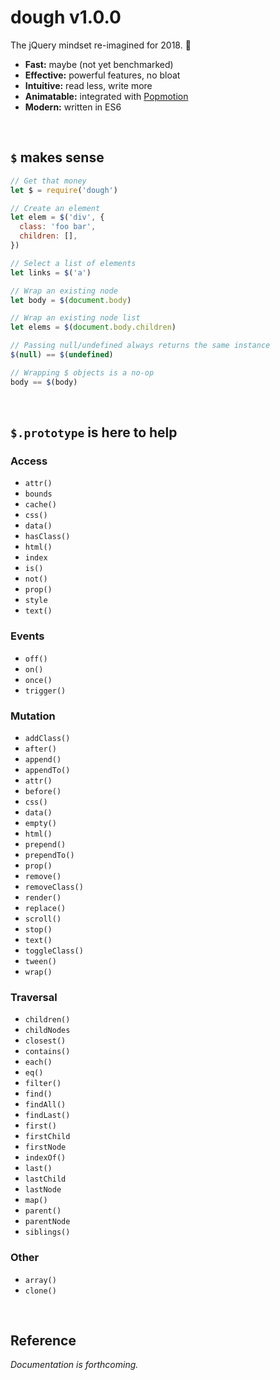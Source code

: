 # dough v1.0.0

The jQuery mindset re-imagined for 2018. 💸

- **Fast:** maybe (not yet benchmarked)
- **Effective:** powerful features, no bloat
- **Intuitive:** read less, write more
- **Animatable:** integrated with [Popmotion](https://github.com/popmotion/popmotion)
- **Modern:** written in ES6

&nbsp;

## `$` makes sense

```js
// Get that money
let $ = require('dough')

// Create an element
let elem = $('div', {
  class: 'foo bar',
  children: [],
})

// Select a list of elements
let links = $('a')

// Wrap an existing node
let body = $(document.body)

// Wrap an existing node list
let elems = $(document.body.children)

// Passing null/undefined always returns the same instance
$(null) == $(undefined)

// Wrapping $ objects is a no-op
body == $(body)
```

&nbsp;

## `$.prototype` is here to help

### Access
- `attr()`
- `bounds`
- `cache()`
- `css()`
- `data()`
- `hasClass()`
- `html()`
- `index`
- `is()`
- `not()`
- `prop()`
- `style`
- `text()`

### Events
- `off()`
- `on()`
- `once()`
- `trigger()`

### Mutation
- `addClass()`
- `after()`
- `append()`
- `appendTo()`
- `attr()`
- `before()`
- `css()`
- `data()`
- `empty()`
- `html()`
- `prepend()`
- `prependTo()`
- `prop()`
- `remove()`
- `removeClass()`
- `render()`
- `replace()`
- `scroll()`
- `stop()`
- `text()`
- `toggleClass()`
- `tween()`
- `wrap()`

### Traversal
- `children()`
- `childNodes`
- `closest()`
- `contains()`
- `each()`
- `eq()`
- `filter()`
- `find()`
- `findAll()`
- `findLast()`
- `first()`
- `firstChild`
- `firstNode`
- `indexOf()`
- `last()`
- `lastChild`
- `lastNode`
- `map()`
- `parent()`
- `parentNode`
- `siblings()`

### Other
- `array()`
- `clone()`

&nbsp;

## Reference

*Documentation is forthcoming.*
